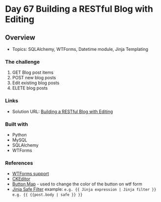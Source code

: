 # Day 67 Building a RESTful Blog with Editing

## Overview

- Topics:  SQLAlchemy, WTForms, Datetime module, Jinja Templating

### The challenge

1. GET Blog post items
2. POST new blog posts
3. Edit existing blog posts
4. ELETE blog posts

### Links

- Solution URL: [Building a RESTful Blog with Editing](https://github.com/Mikerniker/100_Days_of_Python/tree/main/Day67)

### Built with

- Python
- MySQL 
- SQLAlchemy
- WTForms

### References
- [WTForms support](https://pythonhosted.org/Flask-Bootstrap/forms.html)
- [CKEditor](https://flask-ckeditor.readthedocs.io/en/latest/basic.html)
- [Button Map](https://pythonhosted.org/Flask-Bootstrap/forms.html#form-macro-reference) - used to change the color of the button on wtf form
- [Jinja Safe Filter](https://jinja.palletsprojects.com/en/2.11.x/templates/#safe)
example: ```e.g. {‌{ Jinja expression | Jinja filter }}```   ```e.g. {‌{ {{post.body | safe }} }}```